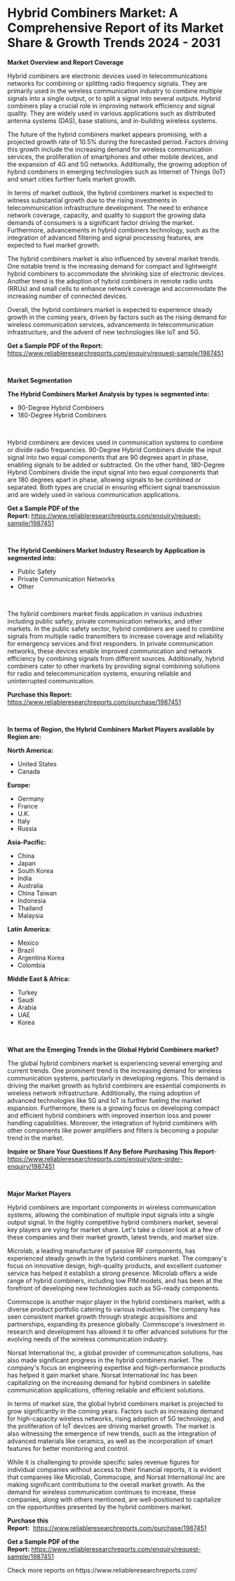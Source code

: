 <p><h1>Hybrid Combiners Market: A Comprehensive Report of its Market Share & Growth Trends 2024 - 2031</h1></p><p><strong>Market Overview and Report Coverage</strong></p>
<p><p>Hybrid combiners are electronic devices used in telecommunications networks for combining or splitting radio frequency signals. They are primarily used in the wireless communication industry to combine multiple signals into a single output, or to split a signal into several outputs. Hybrid combiners play a crucial role in improving network efficiency and signal quality. They are widely used in various applications such as distributed antenna systems (DAS), base stations, and in-building wireless systems.</p><p>The future of the hybrid combiners market appears promising, with a projected growth rate of 10.5% during the forecasted period. Factors driving this growth include the increasing demand for wireless communication services, the proliferation of smartphones and other mobile devices, and the expansion of 4G and 5G networks. Additionally, the growing adoption of hybrid combiners in emerging technologies such as Internet of Things (IoT) and smart cities further fuels market growth.</p><p>In terms of market outlook, the hybrid combiners market is expected to witness substantial growth due to the rising investments in telecommunication infrastructure development. The need to enhance network coverage, capacity, and quality to support the growing data demands of consumers is a significant factor driving the market. Furthermore, advancements in hybrid combiners technology, such as the integration of advanced filtering and signal processing features, are expected to fuel market growth.</p><p>The hybrid combiners market is also influenced by several market trends. One notable trend is the increasing demand for compact and lightweight hybrid combiners to accommodate the shrinking size of electronic devices. Another trend is the adoption of hybrid combiners in remote radio units (RRUs) and small cells to enhance network coverage and accommodate the increasing number of connected devices.</p><p>Overall, the hybrid combiners market is expected to experience steady growth in the coming years, driven by factors such as the rising demand for wireless communication services, advancements in telecommunication infrastructure, and the advent of new technologies like IoT and 5G.</p></p>
<p><strong>Get a Sample PDF of the Report:</strong> <a href="https://www.reliableresearchreports.com/enquiry/request-sample/1987451">https://www.reliableresearchreports.com/enquiry/request-sample/1987451</a></p>
<p>&nbsp;</p>
<p><strong>Market Segmentation</strong></p>
<p><strong>The Hybrid Combiners Market Analysis by types is segmented into:</strong></p>
<p><ul><li>90-Degree Hybrid Combiners</li><li>180-Degree Hybrid Combiners</li></ul></p>
<p>&nbsp;</p>
<p><p>Hybrid combiners are devices used in communication systems to combine or divide radio frequencies. 90-Degree Hybrid Combiners divide the input signal into two equal components that are 90 degrees apart in phase, enabling signals to be added or subtracted. On the other hand, 180-Degree Hybrid Combiners divide the input signal into two equal components that are 180 degrees apart in phase, allowing signals to be combined or separated. Both types are crucial in ensuring efficient signal transmission and are widely used in various communication applications.</p></p>
<p><strong>Get a Sample PDF of the Report:</strong>&nbsp;<a href="https://www.reliableresearchreports.com/enquiry/request-sample/1987451">https://www.reliableresearchreports.com/enquiry/request-sample/1987451</a></p>
<p>&nbsp;</p>
<p><strong>The Hybrid Combiners Market Industry Research by Application is segmented into:</strong></p>
<p><ul><li>Public Safety</li><li>Private Communication Networks</li><li>Other</li></ul></p>
<p>&nbsp;</p>
<p><p>The hybrid combiners market finds application in various industries including public safety, private communication networks, and other markets. In the public safety sector, hybrid combiners are used to combine signals from multiple radio transmitters to increase coverage and reliability for emergency services and first responders. In private communication networks, these devices enable improved communication and network efficiency by combining signals from different sources. Additionally, hybrid combiners cater to other markets by providing signal combining solutions for radio and telecommunication systems, ensuring reliable and uninterrupted communication.</p></p>
<p><strong>Purchase this Report:</strong>&nbsp; <a href="https://www.reliableresearchreports.com/purchase/1987451">https://www.reliableresearchreports.com/purchase/1987451</a></p>
<p>&nbsp;</p>
<p><strong>In terms of Region, the Hybrid Combiners Market Players available by Region are:</strong></p>
<p>
    <p> <strong> North America: </strong>
        <ul>
            <li>United States</li>
            <li>Canada</li>
        </ul>
        </p> 
    <p> <strong> Europe: </strong>
        <ul>
            <li>Germany</li>
            <li>France</li>
            <li>U.K.</li>
            <li>Italy</li>
            <li>Russia</li>
        </ul>
        </p> 
    <p> <strong> Asia-Pacific: </strong>
        <ul>
            <li>China</li>
            <li>Japan</li>
            <li>South Korea</li>
            <li>India</li>
            <li>Australia</li>
            <li>China Taiwan</li>
            <li>Indonesia</li>
            <li>Thailand</li>
            <li>Malaysia</li>
        </ul>
        </p> 
    <p> <strong> Latin America: </strong>
        <ul>
            <li>Mexico</li>
            <li>Brazil</li>
            <li>Argentina Korea</li>
            <li>Colombia</li>
        </ul>
        </p> 
    <p> <strong> Middle East & Africa: </strong>
        <ul>
            <li>Turkey</li>
            <li>Saudi</li>
            <li>Arabia</li>
            <li>UAE</li>
            <li>Korea</li>
        </ul>
    </p>
    </p>
<p>&nbsp;</p>
<p><strong>What are the Emerging Trends in the Global Hybrid Combiners market?</strong></p>
<p><p>The global hybrid combiners market is experiencing several emerging and current trends. One prominent trend is the increasing demand for wireless communication systems, particularly in developing regions. This demand is driving the market growth as hybrid combiners are essential components in wireless network infrastructure. Additionally, the rising adoption of advanced technologies like 5G and IoT is further fueling the market expansion. Furthermore, there is a growing focus on developing compact and efficient hybrid combiners with improved insertion loss and power handling capabilities. Moreover, the integration of hybrid combiners with other components like power amplifiers and filters is becoming a popular trend in the market.</p></p>
<p><strong>Inquire or Share Your Questions If Any Before Purchasing This Report</strong>- <a href="https://www.reliableresearchreports.com/enquiry/pre-order-enquiry/1987451">https://www.reliableresearchreports.com/enquiry/pre-order-enquiry/1987451</a></p>
<p>&nbsp;</p>
<p><strong>Major Market Players</strong></p>
<p><p>Hybrid combiners are important components in wireless communication systems, allowing the combination of multiple input signals into a single output signal. In the highly competitive hybrid combiners market, several key players are vying for market share. Let's take a closer look at a few of these companies and their market growth, latest trends, and market size.</p><p>Microlab, a leading manufacturer of passive RF components, has experienced steady growth in the hybrid combiners market. The company's focus on innovative design, high-quality products, and excellent customer service has helped it establish a strong presence. Microlab offers a wide range of hybrid combiners, including low PIM models, and has been at the forefront of developing new technologies such as 5G-ready components.</p><p>Commscope is another major player in the hybrid combiners market, with a diverse product portfolio catering to various industries. The company has seen consistent market growth through strategic acquisitions and partnerships, expanding its presence globally. Commscope's investment in research and development has allowed it to offer advanced solutions for the evolving needs of the wireless communication industry.</p><p>Norsat International Inc, a global provider of communication solutions, has also made significant progress in the hybrid combiners market. The company's focus on engineering expertise and high-performance products has helped it gain market share. Norsat International Inc has been capitalizing on the increasing demand for hybrid combiners in satellite communication applications, offering reliable and efficient solutions.</p><p>In terms of market size, the global hybrid combiners market is projected to grow significantly in the coming years. Factors such as increasing demand for high-capacity wireless networks, rising adoption of 5G technology, and the proliferation of IoT devices are driving market growth. The market is also witnessing the emergence of new trends, such as the integration of advanced materials like ceramics, as well as the incorporation of smart features for better monitoring and control.</p><p>While it is challenging to provide specific sales revenue figures for individual companies without access to their financial reports, it is evident that companies like Microlab, Commscope, and Norsat International Inc are making significant contributions to the overall market growth. As the demand for wireless communication continues to increase, these companies, along with others mentioned, are well-positioned to capitalize on the opportunities presented by the hybrid combiners market.</p></p>
<p><strong>Purchase this Report:</strong>&nbsp;&nbsp;<a href="https://www.reliableresearchreports.com/purchase/1987451">https://www.reliableresearchreports.com/purchase/1987451</a></p>
<p></p>
<p><strong>Get a Sample PDF of the Report:</strong>&nbsp;<a href="https://www.reliableresearchreports.com/enquiry/request-sample/1987451">https://www.reliableresearchreports.com/enquiry/request-sample/1987451</a></p>
<p>Check more reports on https://www.reliableresearchreports.com/</p>